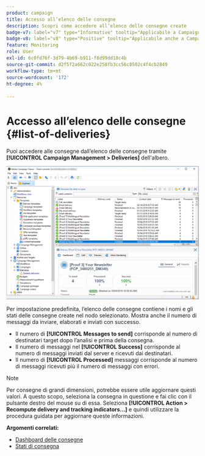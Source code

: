 ```yaml
---
product: campaign
title: Accesso all’elenco delle consegne
description: Scopri come accedere all’elenco delle consegne create
badge-v7: label="v7" type="Informative" tooltip="Applicabile a Campaign Classic v7"
badge-v8: label="v8" type="Positive" tooltip="Applicabile anche a Campaign v8"
feature: Monitoring
role: User
exl-id: 6c0fd76f-3d79-4b69-b911-f8d99dd18c4b
source-git-commit: d2f5f2a662c022e258fb3cc56c8502c4f4cb2849
workflow-type: tm+mt
source-wordcount: '172'
ht-degree: 4%

---
```


# Accesso all’elenco delle consegne {#list-of-deliveries}



Puoi accedere alle consegne dall’elenco delle consegne tramite **[!UICONTROL Campaign Management > Deliveries]** dell&#39;albero.

![](assets/deliveries-list.png)

Per impostazione predefinita, l’elenco delle consegne contiene i nomi e gli stati delle consegne create nel nodo selezionato. Mostra anche il numero di messaggi da inviare, elaborati e inviati con successo.

* Il numero di **[!UICONTROL Messages to send]** corrisponde al numero di destinatari target dopo l’analisi e prima della consegna.
* Il numero di messaggi nel **[!UICONTROL Success]** corrisponde al numero di messaggi inviati dal server e ricevuti dai destinatari.
* Il numero di **[!UICONTROL Processed]** messaggi corrisponde al numero di messaggi ricevuti più il numero di messaggi con errori.

>[!NOTE]
>
>Per consegne di grandi dimensioni, potrebbe essere utile aggiornare questi valori. A questo scopo, seleziona la consegna in questione e fai clic con il pulsante destro del mouse su di essa. Seleziona **[!UICONTROL Action > Recompute delivery and tracking indicators...]** e quindi utilizzare la procedura guidata per aggiornare queste informazioni.

**Argomenti correlati:**

* [Dashboard delle consegne](delivery-dashboard.md)
* [Stati di consegna](delivery-statuses.md)
